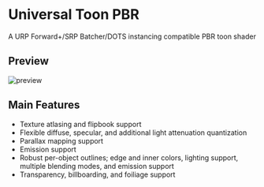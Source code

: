 # Universal Toon PBR
A URP Forward+/SRP Batcher/DOTS instancing compatible PBR toon shader

## Preview
![preview](https://github.com/Dasfaust/UniversalToonPBR/blob/main/Docs/hazmat.gif?raw=true)

## Main Features
* Texture atlasing and flipbook support
* Flexible diffuse, specular, and additional light attenuation quantization
* Parallax mapping support
* Emission support
* Robust per-object outlines; edge and inner colors, lighting support, multiple blending modes, and emission support
* Transparency, billboarding, and foiliage support
